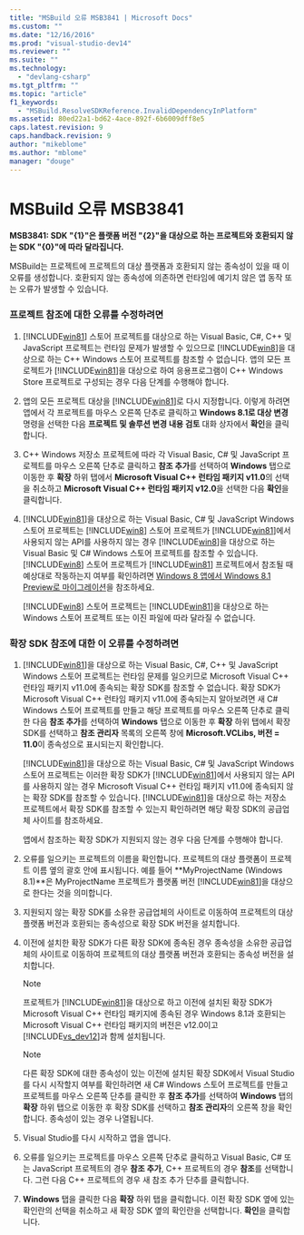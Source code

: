 ```yaml
---
title: "MSBuild 오류 MSB3841 | Microsoft Docs"
ms.custom: ""
ms.date: "12/16/2016"
ms.prod: "visual-studio-dev14"
ms.reviewer: ""
ms.suite: ""
ms.technology: 
  - "devlang-csharp"
ms.tgt_pltfrm: ""
ms.topic: "article"
f1_keywords: 
  - "MSBuild.ResolveSDKReference.InvalidDependencyInPlatform"
ms.assetid: 80ed22a1-bd62-4ace-892f-6b6009dff8e5
caps.latest.revision: 9
caps.handback.revision: 9
author: "mikeblome"
ms.author: "mblome"
manager: "douge"
---
```

# MSBuild 오류 MSB3841
**MSB3841: SDK "{1}"은 플랫폼 버전 "{2}"을 대상으로 하는 프로젝트와 호환되지 않는 SDK "{0}"에 따라 달라집니다.**  
  
 MSBuild는 프로젝트에 프로젝트의 대상 플랫폼과 호환되지 않는 종속성이 있을 때 이 오류를 생성합니다.  호환되지 않는 종속성에 의존하면 런타임에 예기치 않은 앱 동작 또는 오류가 발생할 수 있습니다.  
  
### 프로젝트 참조에 대한 오류를 수정하려면  
  
1.  [!INCLUDE[win81](../debugger/includes/win81_md.md)] 스토어 프로젝트를 대상으로 하는 Visual Basic, C\#, C\+\+ 및 JavaScript 프로젝트는 런타임 문제가 발생할 수 있으므로 [!INCLUDE[win8](../debugger/includes/win8_md.md)]을 대상으로 하는 C\+\+ Windows 스토어 프로젝트를 참조할 수 없습니다.  앱의 모든 프로젝트가 [!INCLUDE[win81](../debugger/includes/win81_md.md)]을 대상으로 하여 응용프로그램이 C\+\+ Windows Store 프로젝트로 구성되는 경우 다음 단계를 수행해야 합니다.  
  
2.  앱의 모든 프로젝트 대상을 [!INCLUDE[win81](../debugger/includes/win81_md.md)]로 다시 지정합니다.  이렇게 하려면 앱에서 각 프로젝트를 마우스 오른쪽 단추로 클릭하고 **Windows 8.1로 대상 변경** 명령을 선택한 다음 **프로젝트 및 솔루션 변경 내용 검토** 대화 상자에서 **확인**을 클릭합니다.  
  
3.  C\+\+ Windows 저장소 프로젝트에 따라 각 Visual Basic, C\# 및 JavaScript 프로젝트를 마우스 오른쪽 단추로 클릭하고 **참조 추가**를 선택하여 **Windows** 탭으로 이동한 후 **확장** 하위 탭에서 **Microsoft Visual C\+\+ 런타임 패키지 v11.0**의 선택을 취소하고 **Microsoft Visual C\+\+ 런타임 패키지 v12.0**을 선택한 다음 **확인**을 클릭합니다.  
  
4.  [!INCLUDE[win81](../debugger/includes/win81_md.md)]을 대상으로 하는 Visual Basic, C\# 및 JavaScript Windows 스토어 프로젝트는 [!INCLUDE[win8](../debugger/includes/win8_md.md)] 스토어 프로젝트가 [!INCLUDE[win81](../debugger/includes/win81_md.md)]에서 사용되지 않는 API를 사용하지 않는 경우 [!INCLUDE[win8](../debugger/includes/win8_md.md)]을 대상으로 하는 Visual Basic 및 C\# Windows 스토어 프로젝트를 참조할 수 있습니다.  [!INCLUDE[win8](../debugger/includes/win8_md.md)] 스토어 프로젝트가 [!INCLUDE[win81](../debugger/includes/win81_md.md)] 프로젝트에서 참조될 때 예상대로 작동하는지 여부를 확인하려면 [Windows 8 앱에서 Windows 8.1 Preview로 마이그레이션](http://msdn.microsoft.com/library/windows/apps/dn263113.aspx)을 참조하세요.  
  
     [!INCLUDE[win8](../debugger/includes/win8_md.md)] 스토어 프로젝트는 [!INCLUDE[win81](../debugger/includes/win81_md.md)]을 대상으로 하는 Windows 스토어 프로젝트 또는 이진 파일에 따라 달라질 수 없습니다.  
  
### 확장 SDK 참조에 대한 이 오류를 수정하려면  
  
1.  [!INCLUDE[win81](../debugger/includes/win81_md.md)]을 대상으로 하는 Visual Basic, C\#, C\+\+ 및 JavaScript Windows 스토어 프로젝트는 런타임 문제를 일으키므로 Microsoft Visual C\+\+ 런타임 패키지 v11.0에 종속되는 확장 SDK를 참조할 수 없습니다.  확장 SDK가 Microsoft Visual C\+\+ 런타임 패키지 v11.0에 종속되는지 알아보려면 새 C\# Windows 스토어 프로젝트를 만들고 해당 프로젝트를 마우스 오른쪽 단추로 클릭한 다음 **참조 추가**를 선택하여 **Windows** 탭으로 이동한 후 **확장** 하위 탭에서 확장 SDK를 선택하고 **참조 관리자** 목록의 오른쪽 창에 **Microsoft.VCLibs, 버전 \= 11.0**이 종속성으로 표시되는지 확인합니다.  
  
     [!INCLUDE[win81](../debugger/includes/win81_md.md)]을 대상으로 하는 Visual Basic, C\# 및 JavaScript Windows 스토어 프로젝트는 이러한 확장 SDK가 [!INCLUDE[win81](../debugger/includes/win81_md.md)]에서 사용되지 않는 API를 사용하지 않는 경우 Microsoft Visual C\+\+ 런타임 패키지 v11.0에 종속되지 않는 확장 SDK를 참조할 수 있습니다.  [!INCLUDE[win81](../debugger/includes/win81_md.md)]을 대상으로 하는 저장소 프로젝트에서 확장 SDK를 참조할 수 있는지 확인하려면 해당 확장 SDK의 공급업체 사이트를 참조하세요.  
  
     앱에서 참조하는 확장 SDK가 지원되지 않는 경우 다음 단계를 수행해야 합니다.  
  
2.  오류를 일으키는 프로젝트의 이름을 확인합니다.  프로젝트의 대상 플랫폼이 프로젝트 이름 옆의 괄호 안에 표시됩니다.  예를 들어 **MyProjectName \(Windows 8.1\)**은 MyProjectName 프로젝트가 플랫폼 버전 [!INCLUDE[win81](../debugger/includes/win81_md.md)]을 대상으로 한다는 것을 의미합니다.  
  
3.  지원되지 않는 확장 SDK를 소유한 공급업체의 사이트로 이동하여 프로젝트의 대상 플랫폼 버전과 호환되는 종속성으로 확장 SDK 버전을 설치합니다.  
  
4.  이전에 설치한 확장 SDK가 다른 확장 SDK에 종속된 경우 종속성을 소유한 공급업체의 사이트로 이동하여 프로젝트의 대상 플랫폼 버전과 호환되는 종속성 버전을 설치합니다.  
  
    > [!NOTE]
    >  프로젝트가 [!INCLUDE[win81](../debugger/includes/win81_md.md)]을 대상으로 하고 이전에 설치된 확장 SDK가 Microsoft Visual C\+\+ 런타임 패키지에 종속된 경우 Windows 8.1과 호환되는 Microsoft Visual C\+\+ 런타임 패키지의 버전은 v12.0이고 [!INCLUDE[vs_dev12](../data-tools/includes/vs_dev12_md.md)]과 함께 설치됩니다.  
  
    > [!NOTE]
    >  다른 확장 SDK에 대한 종속성이 있는 이전에 설치된 확장 SDK에서 Visual Studio를 다시 시작할지 여부를 확인하려면 새 C\# Windows 스토어 프로젝트를 만들고 프로젝트를 마우스 오른쪽 단추를 클릭한 후 **참조 추가**를 선택하여 **Windows** 탭의 **확장** 하위 탭으로 이동한 후 확장 SDK를 선택하고 **참조 관리자**의 오른쪽 창을 확인합니다.  종속성이 있는 경우 나열됩니다.  
  
5.  Visual Studio를 다시 시작하고 앱을 엽니다.  
  
6.  오류를 일으키는 프로젝트를 마우스 오른쪽 단추로 클릭하고 Visual Basic, C\# 또는 JavaScript 프로젝트의 경우 **참조 추가**, C\+\+ 프로젝트의 경우 **참조**를 선택합니다.  그런 다음 C\+\+ 프로젝트의 경우 새 참조 추가 단추를 클릭합니다.  
  
7.  **Windows** 탭을 클릭한 다음 **확장** 하위 탭을 클릭합니다.  이전 확장 SDK 옆에 있는 확인란의 선택을 취소하고 새 확장 SDK 옆의 확인란을 선택합니다.  **확인**을 클릭합니다.